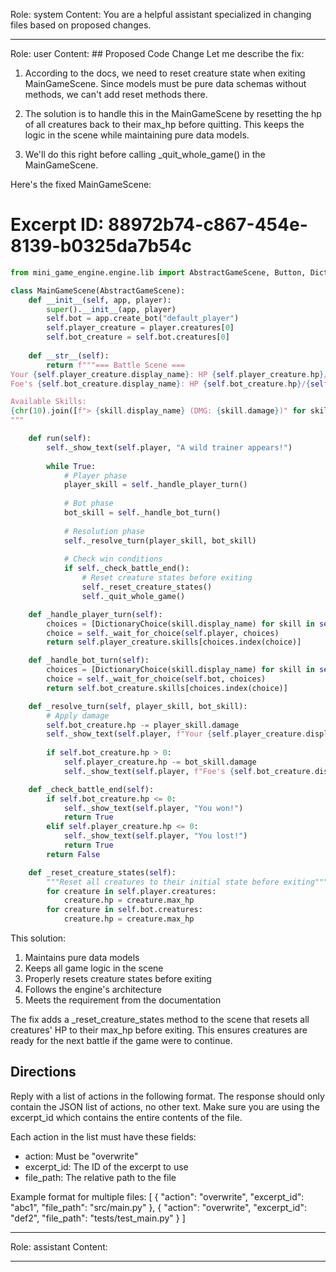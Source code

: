 Role: system
Content: You are a helpful assistant specialized in changing files based on proposed changes.
__________________
Role: user
Content: ## Proposed Code Change
Let me describe the fix:

1. According to the docs, we need to reset creature state when exiting MainGameScene. Since models must be pure data schemas without methods, we can't add reset methods there.

2. The solution is to handle this in the MainGameScene by resetting the hp of all creatures back to their max_hp before quitting. This keeps the logic in the scene while maintaining pure data models.

3. We'll do this right before calling _quit_whole_game() in the MainGameScene.

Here's the fixed MainGameScene:

# Excerpt ID: 88972b74-c867-454e-8139-b0325da7b54c
```python main_game/scenes/main_game_scene.py
from mini_game_engine.engine.lib import AbstractGameScene, Button, DictionaryChoice

class MainGameScene(AbstractGameScene):
    def __init__(self, app, player):
        super().__init__(app, player)
        self.bot = app.create_bot("default_player")
        self.player_creature = player.creatures[0]
        self.bot_creature = self.bot.creatures[0]
        
    def __str__(self):
        return f"""=== Battle Scene ===
Your {self.player_creature.display_name}: HP {self.player_creature.hp}/{self.player_creature.max_hp}
Foe's {self.bot_creature.display_name}: HP {self.bot_creature.hp}/{self.bot_creature.max_hp}

Available Skills:
{chr(10).join([f"> {skill.display_name} (DMG: {skill.damage})" for skill in self.player_creature.skills])}
"""

    def run(self):
        self._show_text(self.player, "A wild trainer appears!")
        
        while True:
            # Player phase
            player_skill = self._handle_player_turn()
            
            # Bot phase  
            bot_skill = self._handle_bot_turn()
            
            # Resolution phase
            self._resolve_turn(player_skill, bot_skill)
            
            # Check win conditions
            if self._check_battle_end():
                # Reset creature states before exiting
                self._reset_creature_states()
                self._quit_whole_game()

    def _handle_player_turn(self):
        choices = [DictionaryChoice(skill.display_name) for skill in self.player_creature.skills]
        choice = self._wait_for_choice(self.player, choices)
        return self.player_creature.skills[choices.index(choice)]

    def _handle_bot_turn(self):
        choices = [DictionaryChoice(skill.display_name) for skill in self.bot_creature.skills]
        choice = self._wait_for_choice(self.bot, choices)
        return self.bot_creature.skills[choices.index(choice)]

    def _resolve_turn(self, player_skill, bot_skill):
        # Apply damage
        self.bot_creature.hp -= player_skill.damage
        self._show_text(self.player, f"Your {self.player_creature.display_name} used {player_skill.display_name}!")
        
        if self.bot_creature.hp > 0:
            self.player_creature.hp -= bot_skill.damage
            self._show_text(self.player, f"Foe's {self.bot_creature.display_name} used {bot_skill.display_name}!")

    def _check_battle_end(self):
        if self.bot_creature.hp <= 0:
            self._show_text(self.player, "You won!")
            return True
        elif self.player_creature.hp <= 0:
            self._show_text(self.player, "You lost!")
            return True
        return False

    def _reset_creature_states(self):
        """Reset all creatures to their initial state before exiting"""
        for creature in self.player.creatures:
            creature.hp = creature.max_hp
        for creature in self.bot.creatures:
            creature.hp = creature.max_hp
```

This solution:
1. Maintains pure data models
2. Keeps all game logic in the scene
3. Properly resets creature states before exiting
4. Follows the engine's architecture
5. Meets the requirement from the documentation

The fix adds a _reset_creature_states method to the scene that resets all creatures' HP to their max_hp before exiting. This ensures creatures are ready for the next battle if the game were to continue.

## Directions
Reply with a list of actions in the following format. The response should only contain the JSON list of actions, no other text.
Make sure you are using the excerpt_id which contains the entire contents of the file.

Each action in the list must have these fields:
- action: Must be "overwrite"
- excerpt_id: The ID of the excerpt to use
- file_path: The relative path to the file

Example format for multiple files:
[
    {
        "action": "overwrite",
        "excerpt_id": "abc1",
        "file_path": "src/main.py"
    },
    {
        "action": "overwrite",
        "excerpt_id": "def2",
        "file_path": "tests/test_main.py"
    }
]
__________________
Role: assistant
Content: 
__________________

